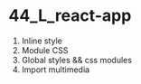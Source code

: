 # 44_L_react-app
1. Inline style
2. Module CSS
3. Global styles && css modules
4. Import multimedia
